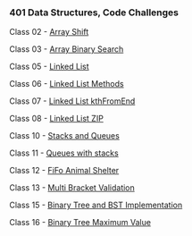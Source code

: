 ### 401 Data Structures, Code Challenges

Class 02 - [Array Shift](https://github.com/Jarrell28/data-structures-and-algorithms/tree/master/javascript/code-challenges/arrayShift)

Class 03 - [Array Binary Search](https://github.com/Jarrell28/data-structures-and-algorithms/tree/master/javascript/code-challenges/arrayBinarySearch)

Class 05 - [Linked List](https://github.com/Jarrell28/data-structures-and-algorithms/tree/master/javascript/code-challenges/linkedList)

Class 06 - [Linked List Methods](https://github.com/Jarrell28/data-structures-and-algorithms/tree/master/javascript/code-challenges/linkedList)

Class 07 - [Linked List kthFromEnd](https://github.com/Jarrell28/data-structures-and-algorithms/tree/master/javascript/code-challenges/linkedList)

Class 08 - [Linked List ZIP](https://github.com/Jarrell28/data-structures-and-algorithms/tree/master/javascript/code-challenges/llZip)

Class 10 - [Stacks and Queues](https://github.com/Jarrell28/data-structures-and-algorithms/tree/master/javascript/code-challenges/stacksAndQueues)

Class 11 - [Queues with stacks](https://github.com/Jarrell28/data-structures-and-algorithms/tree/master/javascript/code-challenges/queueWithStacks)

Class 12 - [FiFo Animal Shelter](https://github.com/Jarrell28/data-structures-and-algorithms/tree/master/javascript/code-challenges/fifoAnimalShelter)

Class 13 - [Multi Bracket Validation](https://github.com/Jarrell28/data-structures-and-algorithms/tree/master/javascript/code-challenges/multiBracketValidation)

Class 15 - [Binary Tree and BST Implementation](https://github.com/Jarrell28/data-structures-and-algorithms/tree/master/javascript/code-challenges/tree)

Class 16 - [Binary Tree Maximum Value](https://github.com/Jarrell28/data-structures-and-algorithms/tree/master/javascript/code-challenges/find-maximum-binary-tree)
